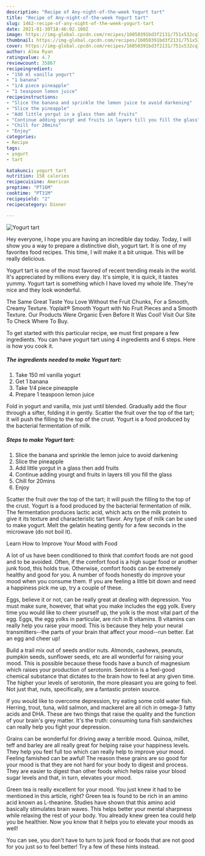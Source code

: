 ```yaml
---
description: "Recipe of Any-night-of-the-week Yogurt tart"
title: "Recipe of Any-night-of-the-week Yogurt tart"
slug: 1462-recipe-of-any-night-of-the-week-yogurt-tart
date: 2021-01-30T18:46:02.100Z
image: https://img-global.cpcdn.com/recipes/16050391bd3f2131/751x532cq70/yogurt-tart-recipe-main-photo.jpg
thumbnail: https://img-global.cpcdn.com/recipes/16050391bd3f2131/751x532cq70/yogurt-tart-recipe-main-photo.jpg
cover: https://img-global.cpcdn.com/recipes/16050391bd3f2131/751x532cq70/yogurt-tart-recipe-main-photo.jpg
author: Alma Ryan
ratingvalue: 4.7
reviewcount: 35867
recipeingredient:
- "150 ml vanilla yogurt"
- "1 banana"
- "1/4 piece pineapple"
- "1 teaspoon lemon juice"
recipeinstructions:
- "Slice the banana and sprinkle the lemon juice to avoid darkening"
- "Slice the pineapple"
- "Add little yorgut in a glass then add fruits"
- "Continue adding yourgt and fruits in layers till you fill the glass"
- "Chill for 20mins"
- "Enjoy"
categories:
- Recipe
tags:
- yogurt
- tart

katakunci: yogurt tart 
nutrition: 158 calories
recipecuisine: American
preptime: "PT16M"
cooktime: "PT31M"
recipeyield: "2"
recipecategory: Dinner

---
```



![Yogurt tart](https://img-global.cpcdn.com/recipes/16050391bd3f2131/751x532cq70/yogurt-tart-recipe-main-photo.jpg)

Hey everyone, I hope you are having an incredible day today. Today, I will show you a way to prepare a distinctive dish, yogurt tart. It is one of my favorites food recipes. This time, I will make it a bit unique. This will be really delicious.

Yogurt tart is one of the most favored of recent trending meals in the world. It's appreciated by millions every day. It's simple, it is quick, it tastes yummy. Yogurt tart is something which I have loved my whole life. They're nice and they look wonderful.

The Same Great Taste You Love Without the Fruit Chunks, For a Smooth, Creamy Texture. Yoplait® Smooth Yogurt with No Fruit Pieces and a Smooth Texture. Our Products Were Organic Even Before It Was Cool! Visit Our Site To Check Where To Buy.


To get started with this particular recipe, we must first prepare a few ingredients. You can have yogurt tart using 4 ingredients and 6 steps. Here is how you cook it.

<!--inarticleads1-->

##### The ingredients needed to make Yogurt tart:

1. Take 150 ml vanilla yogurt
1. Get 1 banana
1. Take 1/4 piece pineapple
1. Prepare 1 teaspoon lemon juice


Fold in yogurt and vanilla, mix just until blended. Gradually add the flour through a sifter, folding it in gently. Scatter the fruit over the top of the tart; it will push the filling to the top of the crust. Yogurt is a food produced by the bacterial fermentation of milk. 

<!--inarticleads2-->

##### Steps to make Yogurt tart:

1. Slice the banana and sprinkle the lemon juice to avoid darkening
1. Slice the pineapple
1. Add little yorgut in a glass then add fruits
1. Continue adding yourgt and fruits in layers till you fill the glass
1. Chill for 20mins
1. Enjoy


Scatter the fruit over the top of the tart; it will push the filling to the top of the crust. Yogurt is a food produced by the bacterial fermentation of milk. The fermentation produces lactic acid, which acts on the milk protein to give it its texture and characteristic tart flavor. Any type of milk can be used to make yogurt. Melt the gelatin heating gently for a few seconds in the microwave (do not boil it). 

Learn How to Improve Your Mood with Food


A lot of us have been conditioned to think that comfort foods are not good and to be avoided. Often, if the comfort food is a high sugar food or another junk food, this holds true. Otherwise, comfort foods can be extremely healthy and good for you. A number of foods honestly do improve your mood when you consume them. If you are feeling a little bit down and need a happiness pick me up, try a couple of these.

Eggs, believe it or not, can be really great at dealing with depression. You must make sure, however, that what you make includes the egg yolk. Every time you would like to cheer yourself up, the yolk is the most vital part of the egg. Eggs, the egg yolks in particular, are rich in B vitamins. B vitamins can really help you raise your mood. This is because they help your neural transmitters--the parts of your brain that affect your mood--run better. Eat an egg and cheer up!

Build a trail mix out of seeds and/or nuts. Almonds, cashews, peanuts, pumpkin seeds, sunflower seeds, etc are all wonderful for raising your mood. This is possible because these foods have a bunch of magnesium which raises your production of serotonin. Serotonin is a feel-good chemical substance that dictates to the brain how to feel at any given time. The higher your levels of serotonin, the more pleasant you are going to feel. Not just that, nuts, specifically, are a fantastic protein source.

If you would like to overcome depression, try eating some cold water fish. Herring, trout, tuna, wild salmon, and mackerel are all rich in omega-3 fatty acids and DHA. These are two things that raise the quality and the function of your brain's grey matter. It's the truth: consuming tuna fish sandwiches can really help you fight your depression. 

Grains can be wonderful for driving away a terrible mood. Quinoa, millet, teff and barley are all really great for helping raise your happiness levels. They help you feel full too which can really help to improve your mood. Feeling famished can be awful! The reason these grains are so good for your mood is that they are not hard for your body to digest and process. They are easier to digest than other foods which helps raise your blood sugar levels and that, in turn, elevates your mood.

Green tea is really excellent for your mood. You just knew it had to be mentioned in this article, right? Green tea is found to be rich in an amino acid known as L-theanine. Studies have shown that this amino acid basically stimulates brain waves. This helps better your mental sharpness while relaxing the rest of your body. You already knew green tea could help you be healthier. Now you know that it helps you to elevate your moods as well!

You can see, you don't have to turn to junk food or foods that are not good for you just so to feel better! Try  a few  of  these  hints  instead.

